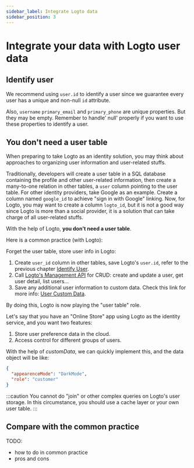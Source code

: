```yaml
---
sidebar_label: Integrate Logto data
sidebar_position: 3
---
```


# Integrate your data with Logto user data

## Identify user

We recommend using `user.id` to identify a user since we guarantee every user has a unique and non-null `id` attribute.

Also, `username` `primary_email` and `primary_phone` are unique properties. But they may be empty. Remember to handle' null' properly if you want to use these properties to identify a user.

## You don't need a user table

When preparing to take Logto as an identity solution, you may think about approaches to organizing user information and user-related stuffs.

Traditionally, developers will create a user table in a SQL database containing the profile and other user-related information, then create a many-to-one relation in other tables, a `user` column pointing to the user table. For other identity providers, take Google as an example. Create a column named `google_id` to achieve "sign in with Google" linking. Now, for Logto, you may want to create a column `logto_id`, but it is not a good way since Logto is more than a social provider, it is a solution that can take charge of all user-related stuffs.

With the help of Logto, **you don't need a user table**.

Here is a common practice (with Logto):

Forget the user table, store user info in Logto:

1. Create `user_id` column in other tables, save Logto's `user.id`, refer to the previous chapter [Identify User](#identify-user).
2. Call [Logto's Management API](./using-management-api.md) for CRUD: create and update a user, get user detail, list users...
3. Save any additional user information to custom data. Check this link for more info: [User Custom Data](../../references/users/README.md).

By doing this, Logto is now playing the "user table" role.

Let's say that you have an "Online Store" app using Logto as the identity service, and you want two features:

1. Store user preference data in the cloud.
2. Access control for different groups of users.

With the help of _customData_, we can quickly implement this, and the data object will be like:

```json
{
  "appearenceMode": "DarkMode",
  "role": "customer"
}
```

:::caution
You cannot do "join" or other complex queries on Logto's user storage. In this circumstance, you should use a cache layer or your own user table.
:::

## Compare with the common practice

TODO:

- how to do in common practice
- pros and cons
